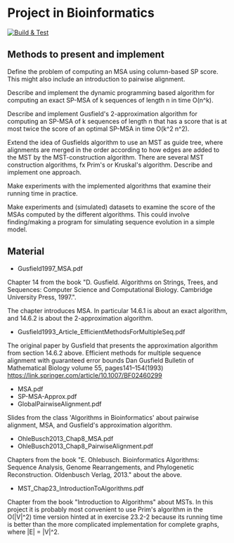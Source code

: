 # Project in Bioinformatics

[![Build & Test](https://github.com/Lewis-11/PiB/actions/workflows/rust.yml/badge.svg)](https://github.com/Lewis-11/PiB/actions/workflows/rust.yml)

Methods to present and implement
--------------------------------

Define the problem of computing an MSA using column-based SP score. This might also include an introduction to pairwise alignment.

Describe and implement the dynamic programming based algorithm for computing an exact SP-MSA of k sequences of length n in time O(n^k).

Describe and implement Gusfield's 2-approximation algorithm for computing an SP-MSA of k sequences of length n that has a score that is at most twice the score of an optimal SP-MSA in time O(k^2 n^2).

Extend the idea of Gusfields algorithm to use an MST as guide tree, where alignments are merged in the order according to how edges are added to the MST by the MST-construction algorithm. There are several MST construction algorithms, fx Prim's or Kruskal's algorithm. Describe and implement one approach.

Make experiments with the implemented algorithms that examine their running time in practice.

Make experiments and (simulated) datasets to examine the score of the MSAs computed by the different algorithms. This could involve finding/making a program for simulating sequence evolution in a simple model.

Material
--------

* Gusfield1997_MSA.pdf

Chapter 14 from the book "D. Gusfield. Algorithms on Strings, Trees, and Sequences: Computer Science and Computational Biology. Cambridge University Press, 1997.". 

The chapter introduces MSA. In particular 14.6.1 is about an exact algorithm, and 14.6.2 is about the 2-approximation algorithm.

* Gusfield1993_Article_EfficientMethodsForMultipleSeq.pdf

The original paper by Gusfield that presents the approximation algorithm from section 14.6.2 above.
Efficient methods for multiple sequence alignment with guaranteed error bounds
Dan Gusfield 
Bulletin of Mathematical Biology volume 55, pages141–154(1993)
https://link.springer.com/article/10.1007/BF02460299

* MSA.pdf
* SP-MSA-Approx.pdf
* GlobalPairwiseAlignment.pdf

Slides from the class 'Algorithms in Bioinformatics' about pairwise alignment, MSA, and Gusfield's approximation algorithm.

* OhleBusch2013_Chap8_MSA.pdf
* OhleBusch2013_Chap8_PairwiseAlignment.pdf

Chapters from the book "E. Ohlebusch. Bioinformatics Algorithms: Sequence Analysis, Genome Rearrangements, and Phylogenetic Reconstruction. Oldenbusch Verlag, 2013." about the above.

* MST_Chap23_IntroductionToAlgorithms.pdf

Chapter from the book "Introduction to Algorithms" about MSTs. In this project it is probably most convenient to use Prim's algorithm in the O(|V|^2) time version hinted at in exercise 23.2-2 because its running time is better than the more complicated implementation for complete graphs, where |E| = |V|^2.
